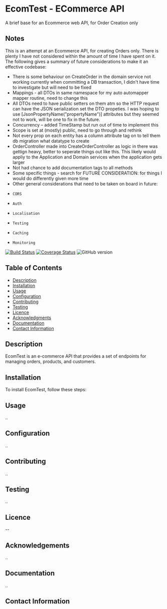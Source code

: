 # EcomTest - ECommerce API
A brief base for an Ecommerce web API, for Order Creation only

## Notes

This is an attempt at an Ecommerce API, for creating Orders only. There is plenty I have not considered within the amount of time I have spent on it. The following gives a summary of future considerations to make it an effective codebase:
-	There is some behaviour on CreateOrder in the domain service not working currently when committing a DB transaction, I didn't have time to investigate but will need to be fixed
-	Mappings - all DTOs in same namespace for my auto automapper mapper routine, need to change this
-	All DTOs need to have public setters on them atm so the HTTP request can have the JSON serialization set the DTO propeties. I was hoping to use  [JsonPropertyName("propertyName")] attributes but they seemed not to work, will be one to fix in the future.
-	Concurrency – added TimeStamp but run out of time to implement this
-	Scope is set at (mostly) public, need to go through and rethink
-	Not every prop on each entity has a column attribute tag on to tell them db migration what datatype to create
-	OrderController made into CreateOrderController as logic in there was gettign heavy, better to seperate things out like this. This likely would appliy to the Application and Domain services when the application gets larger
-	Not had chance to add documentation tags to all methods
-	Some specific things - search for FUTURE CONSIDERATION: for things I would do differently given more time
-	Other general considerations that need to be taken on board in future:
-	  CORS
-	  Auth
-	  Localisation
-	  Testing
-	  Caching
-	  Monitoring 



[![Build Status](https://travis-ci.org/username/repo.svg?branch=main)](https://travis-ci.org/username/repo)
[![Coverage Status](https://coveralls.io/repos/github/username/repo/badge.svg?branch=main)](https://coveralls.io/github/username/repo?branch=main)
![GitHub version](https://img.shields.io/badge/version-1.0-blue.svg)

## Table of Contents

- [Description](#description)
- [Installation](#installation)
- [Usage](#usage)
- [Configuration](#configuration)
- [Contributing](#contributing)
- [Testing](#testing)
- [Licence](#licence)
- [Acknowledgments](#acknowledgments)
- [Documentation](#documentation)
- [Contact Information](#contact-information)

## Description

EcomTest is an e-commerce API that provides a set of endpoints for managing orders, products, and customers.

## Installation

To install EcomTest, follow these steps:

## Usage
..
## Configuration
..
## Contributing
..
## Testing
..
## Licence
--
## Acknowledgements
..
## Documentation
..
## Contact Information
